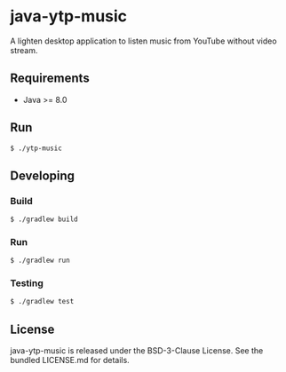 java-ytp-music
==============

A lighten desktop application to listen music from YouTube without video stream.

Requirements
------------

- Java >= 8.0

Run
---

```bash
$ ./ytp-music
```


Developing
----------

### Build

```bash
$ ./gradlew build
```

### Run

```bash
$ ./gradlew run
```


### Testing

```bash
$ ./gradlew test
```

License
-------

java-ytp-music is released under the BSD-3-Clause License. See the bundled LICENSE.md for details.
